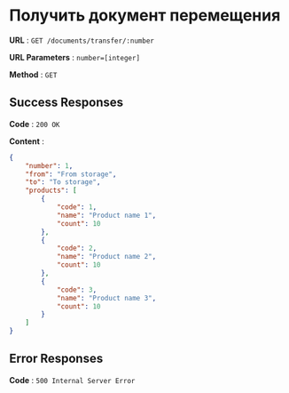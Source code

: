 # Получить документ перемещения

**URL** : `GET /documents/transfer/:number`

**URL Parameters** : `number=[integer]`

**Method** : `GET`

## Success Responses

**Code** : `200 OK`

**Content** :

```json
{
    "number": 1,
    "from": "From storage",
    "to": "To storage",
    "products": [
        {
            "code": 1,
            "name": "Product name 1",
            "count": 10
        },
        {
            "code": 2,
            "name": "Product name 2",
            "count": 10
        },
        {
            "code": 3,
            "name": "Product name 3",
            "count": 10
        }
    ]
}
```

## Error Responses

**Code** : `500 Internal Server Error`
